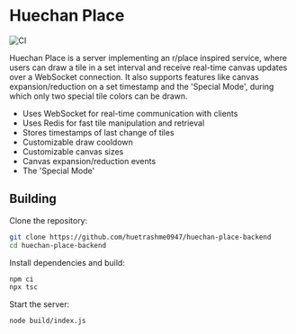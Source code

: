 
# Huechan Place

![CI](https://github.com/huetrashme0947/huechan-place-backend/actions/workflows/ci.yml/badge.svg)

Huechan Place is a server implementing an r/place inspired service, where users can draw a tile in a set interval and receive real-time canvas updates over a WebSocket connection. It also supports features like canvas expansion/reduction on a set timestamp and the 'Special Mode', during which only two special tile colors can be drawn.

- Uses WebSocket for real-time communication with clients
- Uses Redis for fast tile manipulation and retrieval
- Stores timestamps of last change of tiles
- Customizable draw cooldown
- Customizable canvas sizes
- Canvas expansion/reduction events
- The 'Special Mode'

## Building

Clone the repository:

```bash
git clone https://github.com/huetrashme0947/huechan-place-backend
cd huechan-place-backend
```

Install dependencies and build:

```bash
npm ci
npx tsc
```

Start the server:

```bash
node build/index.js
```
